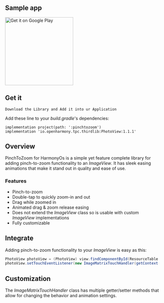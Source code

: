 ## Sample app
<a href='https://play.google.com/store/apps/details?id=com.bogdwellers.pinchtozoom&pcampaignid=MKT-Other-global-all-co-prtnr-py-PartBadge-Mar2515-1'><img alt='Get it on Google Play' src='https://play.google.com/intl/en_us/badges/images/generic/en_badge_web_generic.png' width="223" /></a>

## Get it

    Download the Library and Add it into ur Application

Add these line to your *build.gradle*'s dependencies:
```
implementation project(path: ':pinchtozoom')
implementation 'io.openharmony.tpc.thirdlib:PhotoView:1.1.1'
```

## Overview
PinchToZoom for HarmonyOs is a simple yet feature complete library for adding pinch-to-zoom functionality to an *ImageView*. It has sleek easing animations that make it stand out in quality and ease of use.

### Features
* Pinch-to-zoom
* Double-tap to quickly zoom-in and out
* Drag while zoomed in
* Animated drag & zoom release easing
* Does not extend the *ImageView* class so is usable with custom *ImageView* implementations
* Fully customizable

## Integrate
Adding pinch-to-zoom functionality to your *ImageView* is easy as this:
```java
PhotoView photoView = (PhotoView) view.findComponentById(ResourceTable.Id_image);
photoView.setTouchEventListener(new ImageMatrixTouchHandler(getContext());
```

## Customization
The *ImageMatrixTouchHandler* class has multiple getter/setter methods that allow for changing the behavior and animation settings.

